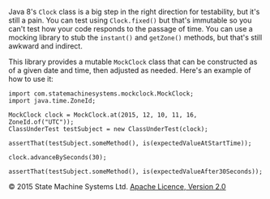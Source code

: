 Java 8's `Clock` class is a big step in the right direction for testability, but it's still a pain. You can
test using `Clock.fixed()` but that's immutable so you can't test how your code responds to the passage of time.
You can use a mocking library to stub the `instant()` and `getZone()` methods, but that's still awkward and indirect.

This library provides a mutable `MockClock` class that can be constructed as of a given date and time, then adjusted as
needed. Here's an example of how to use it:


    import com.statemachinesystems.mockclock.MockClock;
    import java.time.ZoneId;

    MockClock clock = MockClock.at(2015, 12, 10, 11, 16, ZoneId.of("UTC"));
    ClassUnderTest testSubject = new ClassUnderTest(clock);

    assertThat(testSubject.someMethod(), is(expectedValueAtStartTime));

    clock.advanceBySeconds(30);

    assertThat(testSubject.someMethod(), is(expectedValueAfter30Seconds));

&copy; 2015 State Machine Systems Ltd. [Apache Licence, Version 2.0]( http://www.apache.org/licenses/LICENSE-2.0)